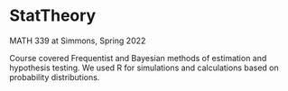 # StatTheory
MATH 339 at Simmons, Spring 2022

Course covered Frequentist and Bayesian methods of estimation and hypothesis testing. 
We used R for simulations and calculations based on probability distributions.
